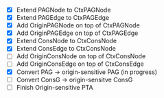 - [x] Extend PAGNode to CtxPAGNode
- [x] Extend PAGEdge to CtxPAGEdge
- [x] Add OriginPAGNode on top of CtxPAGNode
- [x] Add OriginPAGEdge on top of CtxPAGEdge
- [x] Extend ConsNode to CtxConsNode
- [x] Extend ConsEdge to CtxConsNode
- [ ] Add OriginConsNode on top of CtxConsNode
- [ ] Add OriginConsEdge on top of CtxConsEdge
- [x] Convert PAG -> origin-sensitive PAG (in progress)
- [ ] Convert ConsG -> origin-sensitve ConsG
- [ ] Finish Origin-sensitive PTA
